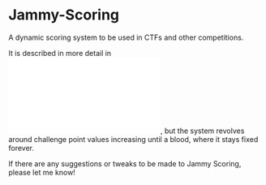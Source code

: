 # Jammy-Scoring

A dynamic scoring system to be used in CTFs and other competitions.

It is described in more detail in ![The Jammy Scoring paper](Jammy_Scoring.pdf), but the system revolves around challenge point values increasing until a blood, where it stays fixed forever.

If there are any suggestions or tweaks to be made to Jammy Scoring, please let me know!
